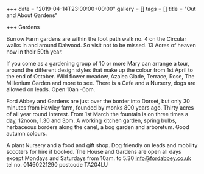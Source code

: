 +++
date = "2019-04-14T23:00:00+00:00"
gallery = []
tags = []
title = "Out and About Gardens"

+++
Gardens

Burrow Farm gardens are within the  foot path walk no. 4  on the Circular walks in and around Dalwood.  So visit not to be missed. 13 Acres of heaven now in their 50th year.

If you come as a gardening group of 10 or more  Mary can arrange a tour, around the different design styles that make up the colour from 1st April to the end of October. Wild flower meadow, Azalea Glade, Terrace, Rose, The Millenium Garden and more to see. There is a Cafe and a Nursery, dogs are allowed on leads. Open 10an -6pm.

Ford Abbey and Gardens are just over the border into Dorset, but only 30 minutes from Hawley farm, founded by monks 800 years ago. Thirty acres of all year round interest.  From 1st March the fountain is on three times a day, 12noon, 1.30 and 3pm. A working kitchen garden, spring bulbs, herbaceous borders along the canel, a bog garden and arboretum. Good autumn colours.

 A plant Nursery and a food and gift shop.  Dog friendly on leads and mobility scooters for hire if booked. The House and Gardens are open all days except Mondays and Saturdays from 10am. to 5.30   info@fordabbey.co.uk   tel no. 01460221290   postcode   TA204LU